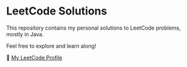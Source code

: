 # LeetCode Solutions

This repository contains my personal solutions to LeetCode problems, mostly in Java.

Feel free to explore and learn along!

🔗 [My LeetCode Profile](https://leetcode.com/u/Ayaan_sehgal/)
